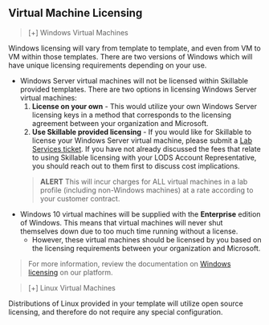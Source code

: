 ## Virtual Machine Licensing

>[+] Windows Virtual Machines
>
Windows licensing will vary from template to template, and even from VM to VM within those templates. There are two versions of Windows which will have unique licensing requirements depending on your use.
- Windows Server virtual machines will not be licensed within Skillable provided templates. There are two options in licensing Windows Server virtual machines:
    1. **License on your own** - This would utilize your own Windows Server licensing keys in a method that corresponds to the licensing agreement between your organization and Microsoft.
    1. **Use Skillable provided licensing** - If you would like for Skillable to license your Windows Server virtual machine, please submit a [Lab Services ticket](https://lod.one/support). If you have not already discussed the fees that relate to using Skillable licensing with your LODS Account Representative, you should reach out to them first to discuss cost implications.
    > **ALERT** This will incur charges for ALL virtual machines in a lab profile (including non-Windows machines) at a rate according to your customer contract.
- Windows 10 virtual machines will be supplied with the **Enterprise** edition of Windows. This means that virtual machines will never shut themselves down due to too much time running without a license.
    - However, these virtual machines should be licensed by you based on the licensing requirements between your organization and Microsoft.
>
> For more information, review the documentation on [Windows licensing](https://docs.skillable.com/docs/windows-licensing) on our platform.

>[+] Linux Virtual Machines
>
Distributions of Linux provided in your template will utilize open source licensing, and therefore do not require any special configuration.


